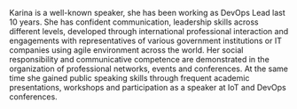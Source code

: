 Karina is a well-known speaker, she has been working as DevOps Lead last 10 years. She has confident communication, leadership skills across different levels, developed through international professional interaction and engagements with representatives of various government institutions or IT companies using agile environment across the world. Her social responsibility and communicative competence are demonstrated in the organization of professional networks, events and conferences. At the same time she gained public speaking skills through frequent academic presentations, workshops and participation as a speaker at IoT and DevOps conferences.